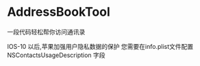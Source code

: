 # AddressBookTool

一段代码轻松帮你访问通讯录

IOS-10 以后,苹果加强用户隐私数据的保护
您需要在info.plist文件配置 NSContactsUsageDescription 字段
